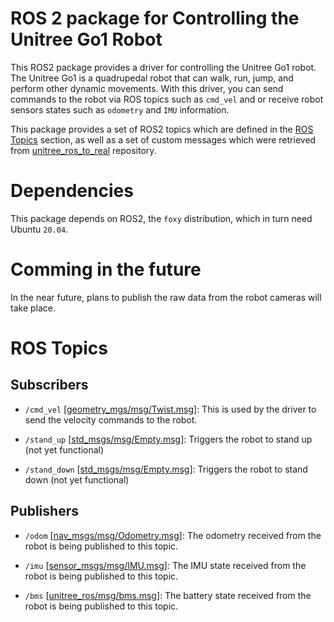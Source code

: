 # ROS 2 package for Controlling the Unitree Go1 Robot
This ROS2 package provides a driver for controlling the Unitree Go1 robot. The Unitree Go1 is a quadrupedal robot that can walk, run, jump, and perform other dynamic movements. With this driver, you can send commands to the robot via ROS topics such as `cmd_vel` and or receive robot sensors states such as `odometry` and `IMU` information.

This package provides a set of ROS2 topics which are defined in the [ROS Topics](#ros-topics) section, as well as a set of custom messages which were retrieved from  [unitree_ros_to_real](https://github.com/unitreerobotics/unitree_ros_to_real) repository.

# Dependencies
This package depends on ROS2, the `foxy` distribution, which in turn need Ubuntu `20.04`.

# Comming in the future

In the near future, plans to publish the raw data from the robot cameras will take place.

# ROS Topics

## Subscribers

- `/cmd_vel` [[geometry_mgs/msg/Twist.msg](http://docs.ros.org/en/noetic/api/geometry_msgs/html/msg/Twist.html)]: This is used by the driver to send the velocity commands to the robot.

- `/stand_up` [[std_msgs/msg/Empty.msg](http://docs.ros.org/en/melodic/api/std_msgs/html/msg/Empty.html)]: Triggers the robot to stand up (not yet functional)

- `/stand_down` [[std_msgs/msg/Empty.msg](http://docs.ros.org/en/melodic/api/std_msgs/html/msg/Empty.html)]: Triggers the robot to stand down (not yet functional)

## Publishers

- `/odom` [[nav_msgs/msg/Odometry.msg](http://docs.ros.org/en/noetic/api/nav_msgs/html/msg/Odometry.html)]: The odometry received from the robot is being published to this topic.

- `/imu` [[sensor_msgs/msg/IMU.msg](http://docs.ros.org/en/noetic/api/sensor_msgs/html/msg/Imu.html)]: The IMU state received from the robot is being published to this topic.

- `/bms` [[unitree_ros/msg/bms.msg](https://github.com/snt-arg/unitree_ros/blob/main/msg/BmsState.msg)]: The battery state received from the robot is being published to this topic.

